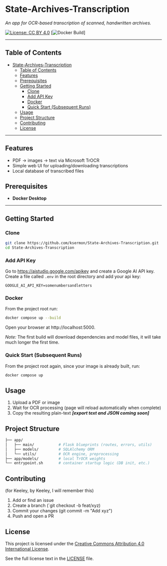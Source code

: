 # State-Archives-Transcription

_An app for OCR-based transcription of scanned, handwritten archives._

[![License: CC BY 4.0](https://img.shields.io/badge/License-CC%20BY%204.0-lightgrey.svg)](https://creativecommons.org/licenses/by/4.0/)
[![Docker Build](https://img.shields.io/docker/cloud/build/your-repo/state-archives-transcription)]

---

## Table of Contents
- [State-Archives-Transcription](#state-archives-transcription)
  - [Table of Contents](#table-of-contents)
  - [Features](#features)
  - [Prerequisites](#prerequisites)
  - [Getting Started](#getting-started)
    - [Clone](#clone)
    - [Add API Key](#add-api-key)
    - [Docker](#docker)
    - [Quick Start (Subsequent Runs)](#quick-start-subsequent-runs)
  - [Usage](#usage)
  - [Project Structure](#project-structure)
  - [Contributing](#contributing)
  - [License](#license)

---

## Features

- PDF -> images -> text via Microsoft TrOCR
- Simple web UI for uploading/downloading transcriptions
- Local database of transcribed files

## Prerequisites

- **Docker Desktop**

---

## Getting Started

### Clone

```bash
git clone https://github.com/ksermon/State-Archives-Transcription.git
cd State-Archives-Transcription
```

### Add API Key

Go to https://aistudio.google.com/apikey and create a Google AI API key. 
Create a file called `.env` in the root directory and add your api key:

```
GOOGLE_AI_API_KEY=somenumbersandletters 
```

### Docker
From the project root run:
```bash
docker compose up --build
```
Open your browser at http://localhost:5000.

*Note:* The first build will download dependencies and model files, it will take much longer the first time. 

### Quick Start (Subsequent Runs)

From the project root again, since your image is already built, run:
```bash
docker compose up
```

## Usage

1. Upload a PDF or image
2. Wait for OCR processing (page will reload automatically when complete)
3. Copy the resulting plain-text ***[export text and JSON coming soon]***

## Project Structure
```bash
├── app/
│   ├── main/           # Flask blueprints (routes, errors, utils)
│   ├── models/         # SQLAlchemy ORM
│   └── utils/          # OCR engine, preprocessing
├── app/models/         # local TrOCR weights
└── entrypoint.sh       # container startup logic (DB init, etc.)
```

## Contributing
(for Keeley, by Keeley, I will remember this)
1. Add or find an issue
2. Create a branch (`git checkout -b feat/xyz)
3. Commit your changes (git commit -m "Add xyz")
4. Push and open a PR

## License

This project is licensed under the [Creative Commons Attribution 4.0 International License](https://creativecommons.org/licenses/by/4.0/).  

See the full license text in the [LICENSE](LICENSE) file.
